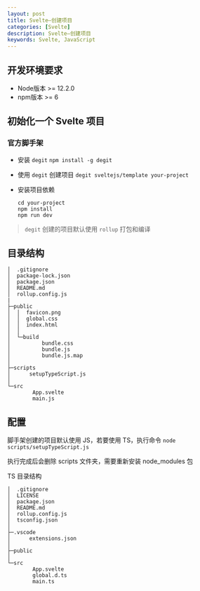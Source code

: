 ```yaml
---
layout: post
title: Svelte—创建项目
categories: [Svelte]
description: Svelte—创建项目
keywords: Svelte, JavaScript
---
```



## 开发环境要求

* Node版本 >= 12.2.0
* npm版本 >= 6

## 初始化一个 Svelte 项目

### 官方脚手架

* 安装 `degit`
  `npm install -g degit`

* 使用 `degit` 创建项目
  `degit sveltejs/template your-project`

* 安装项目依赖
  ```
  cd your-project
  npm install
  npm run dev
  ```

> `degit` 创建的项目默认使用 `rollup` 打包和编译

## 目录结构

```
│  .gitignore
│  package-lock.json
│  package.json
│  README.md
│  rollup.config.js
|
├─public
│  │  favicon.png
│  │  global.css
│  │  index.html
│  │  
│  └─build
│          bundle.css
│          bundle.js
│          bundle.js.map
│          
├─scripts
│      setupTypeScript.js
│      
└─src
        App.svelte
        main.js
```

## 配置

脚手架创建的项目默认使用 JS，若要使用 TS，执行命令 `node scripts/setupTypeScript.js`

执行完成后会删除 scripts 文件夹，需要重新安装 node_modules 包

TS 目录结构
```
│  .gitignore
│  LICENSE
│  package.json
│  README.md
│  rollup.config.js
│  tsconfig.json
│  
├─.vscode
│      extensions.json
│              
├─public
│          
└─src
        App.svelte
        global.d.ts
        main.ts
```